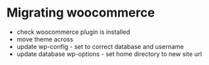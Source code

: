 # Migrating woocommerce

- check woocommerce plugin is installed
- move theme across
- update wp-config - set to correct database and username
- update database wp-options - set home directory to new site url

